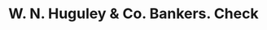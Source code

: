 ---
doi: 10.7916/D8806DN8
date_other: '1880'
date_other_textual: 1880-1889
form: printed ephemera
genre:
- Checks (bank checks)
name:
- W. N. Huguley & Co. Bankers
object_in_context_url: https://biggert.cul.columbia.edu/items/view/ave_biggert_00126
subject_hierarchical_geographic:
- West Point, Georgia, United States
subject_name:
- W. N. Huguley & Co. Bankers
title: W. N. Huguley & Co. Bankers. Check
sort_title: W. N. Huguley & Co. Bankers. Check
call_number: ave_biggert_00126
coordinates:
- 32.87638888888889,-85.1738888888889
pid: ave_biggert_00126
identifiers: ave_biggert_00126
thumbnail: https://derivativo-2.library.columbia.edu/iiif/2/ldpd:342725/full/!256,256/0/native.jpg
permalink: /biggert/ave_biggert_00126/
layout: iiif-image-page
---